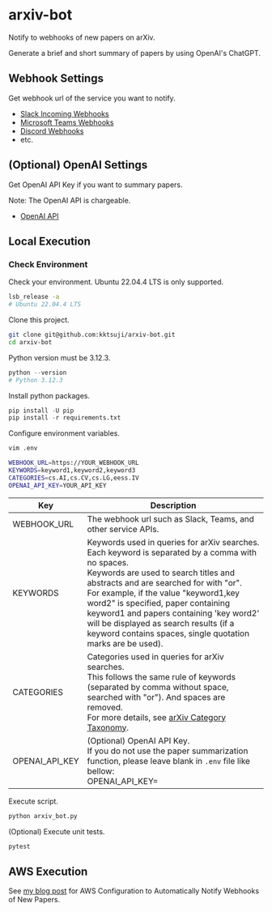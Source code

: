 # arxiv-bot

Notify to webhooks of new papers on arXiv.

Generate a brief and short summary of papers by using OpenAI's ChatGPT.

## Webhook Settings

Get webhook url of the service you want to notify.

* [Slack Incoming Webhooks](https://api.slack.com/messaging/webhooks)
* [Microsoft Teams Webhooks](https://learn.microsoft.com/en-us/power-automate/teams/create-flows-power-apps-app)
* [Discord Webhooks](https://support.discord.com/hc/en-us/articles/228383668-Intro-to-Webhooks)
* etc.

## (Optional) OpenAI Settings

Get OpenAI API Key if you want to summary papers.

Note: The OpenAI API is chargeable.

* [OpenAI API](https://openai.com/api/)

## Local Execution

### Check Environment

Check your environment. Ubuntu 22.04.4 LTS is only supported.

```bash
lsb_release -a
# Ubuntu 22.04.4 LTS
```

Clone this project.

```bash
git clone git@github.com:kktsuji/arxiv-bot.git
cd arxiv-bot
```

Python version must be 3.12.3.

```python
python --version
# Python 3.12.3
```

Install python packages.

```python
pip install -U pip
pip install -r requirements.txt
```

Configure environment variables.

```bash
vim .env

WEBHOOK_URL=https://YOUR_WEBHOOK_URL
KEYWORDS=keyword1,keyword2,keyword3
CATEGORIES=cs.AI,cs.CV,cs.LG,eess.IV
OPENAI_API_KEY=YOUR_API_KEY
```

| Key | Description |
|----------|----------|
| WEBHOOK_URL | The webhook url such as Slack, Teams, and other service APIs. |
| KEYWORDS | Keywords used in queries for arXiv searches.<br>Each keyword is separated by a comma with no spaces.<br>Keywords are used to search titles and abstracts and are searched for with "or".<br>For example, if the value "keyword1,key word2" is specified, paper containing keyword1 and papers containing 'key word2' will be displayed as search results (if a keyword contains spaces, single quotation marks are be used). |
| CATEGORIES | Categories used in queries for arXiv searches.<br>This follows the same rule of keywords (separated by comma without space, searched with "or"). And spaces are removed.<br>For more details, see [arXiv Category Taxonomy](https://arxiv.org/category_taxonomy). |
| OPENAI_API_KEY | (Optional) OpenAI API Key.<br>If you do not use the paper summarization function, please leave blank in ``.env`` file like bellow:<br>OPENAI_API_KEY= |

Execute script.

```python
python arxiv_bot.py
```

(Optional) Execute unit tests.

```python
pytest
```

## AWS Execution

See [my blog post](https://tsuji.tech/arxiv-bot-aws/) for AWS Configuration to Automatically Notify Webhooks of New Papers.
